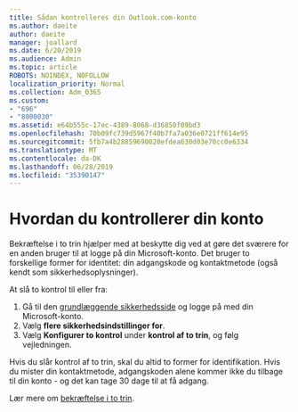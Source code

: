 ```yaml
---
title: Sådan kontrolleres din Outlook.com-konto
ms.author: daeite
author: daeite
manager: joallard
ms.date: 6/20/2019
ms.audience: Admin
ms.topic: article
ROBOTS: NOINDEX, NOFOLLOW
localization_priority: Normal
ms.collection: Adm_O365
ms.custom:
- "696"
- "8000030"
ms.assetid: e64b555c-17ec-4389-8068-d36850f09bd3
ms.openlocfilehash: 70b09fc739d5967f40b7fa7a036e0721ff614e95
ms.sourcegitcommit: 5fb7a4b28859690020efdea630d03e70cc0e6334
ms.translationtype: MT
ms.contentlocale: da-DK
ms.lasthandoff: 06/28/2019
ms.locfileid: "35390147"
---
```

# <a name="how-to-verify-your-account"></a>Hvordan du kontrollerer din konto

Bekræftelse i to trin hjælper med at beskytte dig ved at gøre det sværere for en anden bruger til at logge på din Microsoft-konto. Det bruger to forskellige former for identitet: din adgangskode og kontaktmetode (også kendt som sikkerhedsoplysninger).
  
At slå to kontrol til eller fra:
  
1. Gå til den [grundlæggende sikkerhedsside](https://go.microsoft.com/fwlink/?linkid=842325) og logge på med din Microsoft-konto.
2. Vælg **flere sikkerhedsindstillinger for**.
3. Vælg **Konfigurer to kontrol** under **kontrol af to trin**, og følg vejledningen.

Hvis du slår kontrol af to trin, skal du altid to former for identifikation. Hvis du mister din kontaktmetode, adgangskoden alene kommer ikke du tilbage til din konto - og det kan tage 30 dage til at få adgang.
  
Lær mere om [bekræftelse i to trin](https://go.microsoft.com/fwlink/?linkid=872270).
  